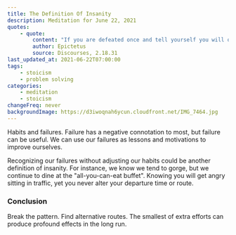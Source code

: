 ```yaml
---
title: The Definition Of Insanity
description: Meditation for June 22, 2021
quotes:
    - quote:
        content: "If you are defeated once and tell yourself you will overcome, but carry on as before, know in the end you'll be so ill and weakened that eventually you won't even notice your mistake and will begin to rationalize your behavior."
        author: Epictetus
        source: Discourses, 2.18.31
last_updated_at: 2021-06-22T07:00:00
tags:
    - stoicism
    - problem solving
categories:
    - meditation
    - stoicism
changeFreq: never
backgroundImage: https://d3iwoqnah6ycun.cloudfront.net/IMG_7464.jpg
---
```


Habits and failures. Failure has a negative connotation to most, but failure can be useful. We can use our failures as 
lessons and motivations to improve ourselves.

Recognizing our failures without adjusting our habits could be another definition of insanity. For instance, we know we 
tend to gorge, but we continue to dine at the "all-you-can-eat buffet". Knowing you will get angry sitting in traffic, 
yet you never alter your departure time or route.

### Conclusion

Break the pattern. Find alternative routes. The smallest of extra efforts can produce profound effects in the long run.
